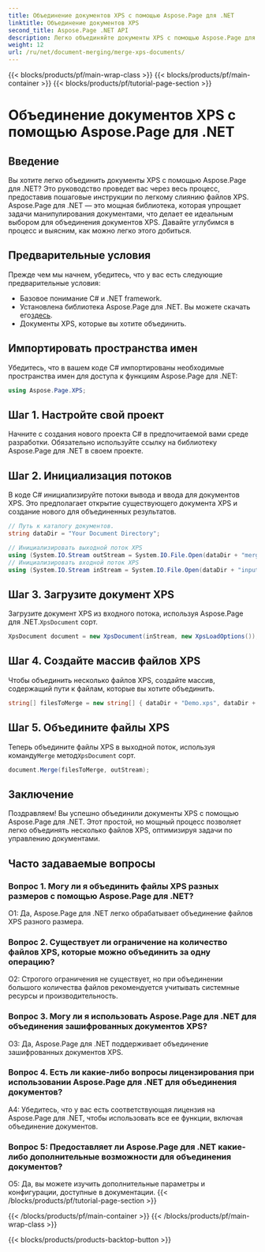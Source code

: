 ```yaml
---
title: Объединение документов XPS с помощью Aspose.Page для .NET
linktitle: Объединение документов XPS
second_title: Aspose.Page .NET API
description: Легко объединяйте документы XPS с помощью Aspose.Page для .NET. Следуйте нашему пошаговому руководству для эффективного управления документами.
weight: 12
url: /ru/net/document-merging/merge-xps-documents/
---
```


{{< blocks/products/pf/main-wrap-class >}}
{{< blocks/products/pf/main-container >}}
{{< blocks/products/pf/tutorial-page-section >}}

# Объединение документов XPS с помощью Aspose.Page для .NET

## Введение

Вы хотите легко объединить документы XPS с помощью Aspose.Page для .NET? Это руководство проведет вас через весь процесс, предоставив пошаговые инструкции по легкому слиянию файлов XPS. Aspose.Page для .NET — это мощная библиотека, которая упрощает задачи манипулирования документами, что делает ее идеальным выбором для объединения документов XPS. Давайте углубимся в процесс и выясним, как можно легко этого добиться.

## Предварительные условия

Прежде чем мы начнем, убедитесь, что у вас есть следующие предварительные условия:

- Базовое понимание C# и .NET framework.
-  Установлена библиотека Aspose.Page для .NET. Вы можете скачать его[здесь](https://releases.aspose.com/page/net/).
- Документы XPS, которые вы хотите объединить.

## Импортировать пространства имен

Убедитесь, что в вашем коде C# импортированы необходимые пространства имен для доступа к функциям Aspose.Page для .NET:

```csharp
using Aspose.Page.XPS;
```

## Шаг 1. Настройте свой проект

Начните с создания нового проекта C# в предпочитаемой вами среде разработки. Обязательно используйте ссылку на библиотеку Aspose.Page для .NET в своем проекте.

## Шаг 2. Инициализация потоков

В коде C# инициализируйте потоки вывода и ввода для документов XPS. Это предполагает открытие существующего документа XPS и создание нового для объединенных результатов.

```csharp
// Путь к каталогу документов.
string dataDir = "Your Document Directory";

// Инициализировать выходной поток XPS
using (System.IO.Stream outStream = System.IO.File.Open(dataDir + "mergedXPSfiles.xps", System.IO.FileMode.OpenOrCreate, System.IO.FileAccess.Write))
// Инициализировать входной поток XPS
using (System.IO.Stream inStream = System.IO.File.Open(dataDir + "input.xps", System.IO.FileMode.Open))
```

## Шаг 3. Загрузите документ XPS

 Загрузите документ XPS из входного потока, используя Aspose.Page для .NET.`XpsDocument` сорт.

```csharp
XpsDocument document = new XpsDocument(inStream, new XpsLoadOptions());
```

## Шаг 4. Создайте массив файлов XPS

Чтобы объединить несколько файлов XPS, создайте массив, содержащий пути к файлам, которые вы хотите объединить.

```csharp
string[] filesToMerge = new string[] { dataDir + "Demo.xps", dataDir + "sample.xps" };
```

## Шаг 5. Объедините файлы XPS

 Теперь объедините файлы XPS в выходной поток, используя команду`Merge` метод`XpsDocument` сорт.

```csharp
document.Merge(filesToMerge, outStream);
```

## Заключение

Поздравляем! Вы успешно объединили документы XPS с помощью Aspose.Page для .NET. Этот простой, но мощный процесс позволяет легко объединять несколько файлов XPS, оптимизируя задачи по управлению документами.

## Часто задаваемые вопросы

### Вопрос 1. Могу ли я объединить файлы XPS разных размеров с помощью Aspose.Page для .NET?

О1: Да, Aspose.Page для .NET легко обрабатывает объединение файлов XPS разного размера.

### Вопрос 2. Существует ли ограничение на количество файлов XPS, которые можно объединить за одну операцию?

О2: Строгого ограничения не существует, но при объединении большого количества файлов рекомендуется учитывать системные ресурсы и производительность.

### Вопрос 3. Могу ли я использовать Aspose.Page для .NET для объединения зашифрованных документов XPS?

О3: Да, Aspose.Page для .NET поддерживает объединение зашифрованных документов XPS.

### Вопрос 4. Есть ли какие-либо вопросы лицензирования при использовании Aspose.Page для .NET для объединения документов?

A4: Убедитесь, что у вас есть соответствующая лицензия на Aspose.Page для .NET, чтобы использовать все ее функции, включая объединение документов.

### Вопрос 5: Предоставляет ли Aspose.Page для .NET какие-либо дополнительные возможности для объединения документов?

О5: Да, вы можете изучить дополнительные параметры и конфигурации, доступные в документации.
{{< /blocks/products/pf/tutorial-page-section >}}

{{< /blocks/products/pf/main-container >}}
{{< /blocks/products/pf/main-wrap-class >}}

{{< blocks/products/products-backtop-button >}}
